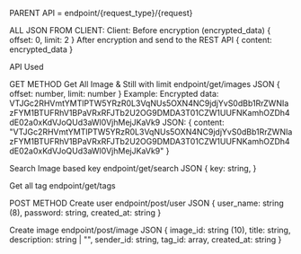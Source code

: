 PARENT API = endpoint/{request_type}/{request}

ALL JSON FROM CLIENT:
Client:
Before encryption (encrypted_data)
{
    offset: 0,
    limit: 2
}
After encryption and send to the REST API
{
    content: encrypted_data
}

API Used

GET METHOD
Get All Image & Still with limit
endpoint/get/images
JSON 
{
    offset: number,
    limit: number
}
Example:
Encrypted data: VTJGc2RHVmtYMTlPTW5YRzR0L3VqNUs5OXN4NC9jdjYvS0dBb1RrZWNIazFYM1BTUFRhV1BPaVRxRFJTb2U2OG9DMDA3T01CZW1UUFNKamhOZDh4dE02a0xKdVJoQUd3aWl0VjhMejJKaVk9
JSON:
{
    content: "VTJGc2RHVmtYMTlPTW5YRzR0L3VqNUs5OXN4NC9jdjYvS0dBb1RrZWNIazFYM1BTUFRhV1BPaVRxRFJTb2U2OG9DMDA3T01CZW1UUFNKamhOZDh4dE02a0xKdVJoQUd3aWl0VjhMejJKaVk9"
}

Search Image based key
endpoint/get/search
JSON
{
    key: string,
}

Get all tag
endpoint/get/tags

POST METHOD
Create user
endpoint/post/user
JSON 
{
    user_name: string (8), 
    password: string,
    created_at: string
}

Create image
endpoint/post/image
JSON 
{
    image_id: string (10),
    title: string,
    description: string | "",
    sender_id: string,
    tag_id: array,
    created_at: string
}
